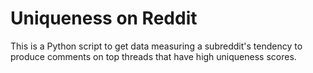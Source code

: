 # Uniqueness on Reddit

This is a Python script to get data measuring a subreddit's tendency to produce comments on top threads that have high uniqueness scores.
